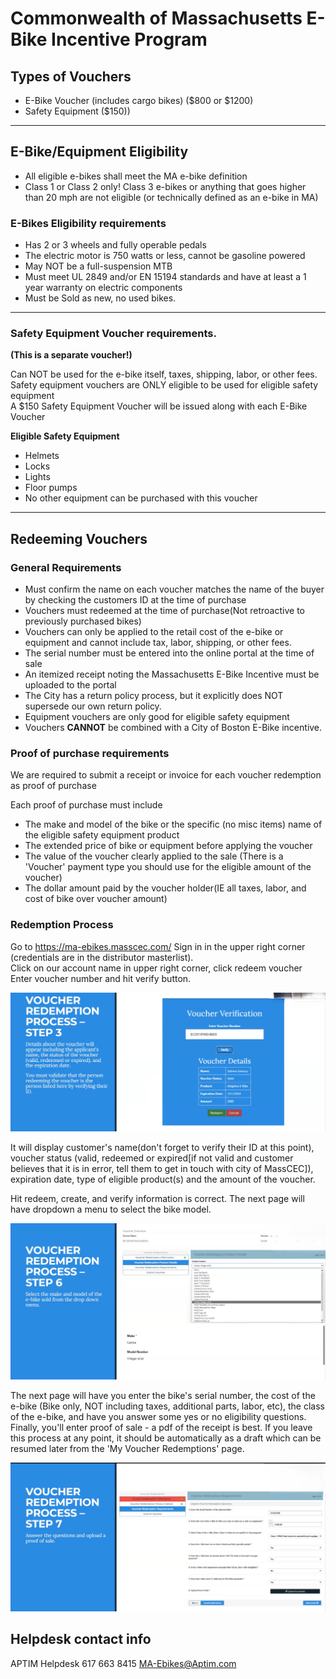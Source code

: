 # Commonwealth of Massachusetts E-Bike Incentive Program
## Types of Vouchers
* E-Bike Voucher (includes cargo bikes) ($800 or $1200)  
* Safety Equipment ($150))

---

## E-Bike/Equipment Eligibility
* All eligible e-bikes shall meet the MA e-bike definition  
* Class 1 or Class 2 only! Class 3 e-bikes or anything that goes higher than 20 mph are not eligible (or technically defined as an e-bike in MA)  

### E-Bikes Eligibility requirements
* Has 2 or 3 wheels and fully operable pedals  
* The electric motor is 750 watts or less, cannot be gasoline powered  
* May NOT be a full-suspension MTB  
* Must meet UL 2849 and/or EN 15194 standards and have at least a 1 year warranty on electric components  
* Must be Sold as new, no used bikes.  

---

### Safety Equipment Voucher requirements.
**(This is a separate voucher!)**

Can NOT be used for the e-bike itself, taxes, shipping, labor, or other fees.  
Safety equipment vouchers are ONLY eligible to be used for eligible safety equipment  
A $150 Safety Equipment Voucher will be issued along with each E-Bike Voucher  

**Eligible Safety Equipment**  

* Helmets
* Locks
* Lights
* Floor pumps
* No other equipment can be purchased with this voucher

---


## Redeeming Vouchers

### General Requirements
* Must confirm the name on each voucher matches the name of the buyer by checking the customers ID at the time of purchase  
* Vouchers must redeemed at the time of purchase(Not retroactive to previously purchased bikes)
* Vouchers can only be applied to the retail cost of the e-bike or equipment and cannot include tax, labor, shipping, or other fees.
* The serial number must be entered into the online portal at the time of sale
* An  itemized receipt noting the Massachusetts E-Bike Incentive must be uploaded to the portal
* The City has a return policy process, but it explicitly does NOT supersede our own return policy. 
* Equipment vouchers are only good for eligible safety equipment 
* Vouchers **CANNOT** be combined with a City of Boston E-Bike incentive.

### Proof of purchase requirements
We are required to submit a receipt or invoice for each voucher redemption as proof of purchase

Each proof of purchase must include
* The make and model of the bike or the specific (no misc items) name of the eligible safety equipment product
* The extended price of bike or equipment before applying the voucher
* The value of the voucher clearly applied to the sale (There is a 'Voucher' payment type you should use for the eligible amount of the voucher)
* The dollar amount paid by the voucher holder(IE all taxes, labor, and cost of bike over voucher amount)


### Redemption Process
Go to https://ma-ebikes.masscec.com/
Sign in in the upper right corner (credentials are in the distributor masterlist).  
Click on our account name in upper right corner, click redeem voucher  
Enter voucher number and hit verify button.

![image](images\voucher2.PNG)

It will display customer's name(don't forget to verify their ID at this point), voucher status (valid, redeemed or expired[if not valid and customer believes that it is in error, tell them to get in touch with city of MassCEC]), expiration date, type of eligible product(s) and the amount of the voucher.  

Hit redeem, create, and verify information is correct. The next page will have dropdown a menu to select the bike model.

![image](images\voucher1.PNG)

The next page will have you enter the bike's serial number, the cost of the e-bike (Bike only, NOT including taxes, additional parts, labor, etc), the class of the e-bike, and have you answer some yes or no eligibility questions. Finally, you'll enter proof of sale - a pdf of the receipt is best. 
If you leave this process at any point, it should be automatically as a draft which can be resumed later from the 'My Voucher Redemptions' page.



![image](images\voucher3.PNG)


## Helpdesk contact info
APTIM Helpdesk
617 663 8415
MA-Ebikes@Aptim.com
 